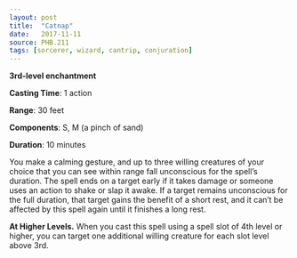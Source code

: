 ```yaml
---
layout: post
title:  "Catnap"
date:   2017-11-11
source: PHB.211
tags: [sorcerer, wizard, cantrip, conjuration]
---
```


**3rd-level enchantment**

**Casting Time**: 1 action

**Range**: 30 feet

**Components**: S, M (a pinch of sand) 

**Duration**: 10 minutes

You make a calming gesture, and up to three willing creatures of your choice that you can see within range fall unconscious for the spell’s duration. The spell ends on a target early if it takes damage or someone uses an action to shake or slap it awake. If a target remains unconscious for the full duration, that target gains the benefit of a short rest, and it can’t be affected by this spell again until it finishes a long rest.

**At Higher Levels.** When you cast this spell using a spell slot of 4th level or higher, you can target one additional willing creature for each slot level above 3rd. 

